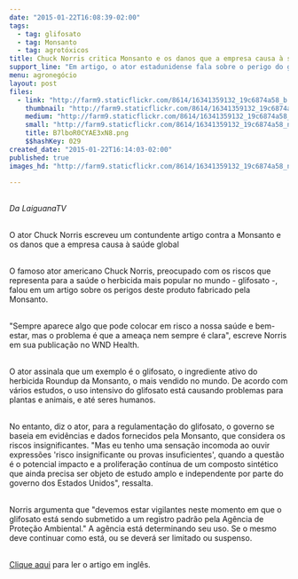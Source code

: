 ```yaml
---
date: "2015-01-22T16:08:39-02:00"
tags:
  - tag: glifosato
  - tag: Monsanto
  - tag: agrotóxicos
title: Chuck Norris critica Monsanto e os danos que a empresa causa ​​à saúde global
support_line: "Em artigo, o ator estadunidense fala sobre o perigo do glifosato, o herbicida mais utilizado no mundo."
menu: agronegócio
layout: post
files:
  - link: "http://farm9.staticflickr.com/8614/16341359132_19c6874a58_b.jpg"
    thumbnail: "http://farm9.staticflickr.com/8614/16341359132_19c6874a58_t.jpg"
    medium: "http://farm9.staticflickr.com/8614/16341359132_19c6874a58_z.jpg"
    small: "http://farm9.staticflickr.com/8614/16341359132_19c6874a58_n.jpg"
    title: B7lboR0CYAE3xN8.png
    $$hashKey: 029
created_date: "2015-01-22T16:14:03-02:00"
published: true
images_hd: "http://farm9.staticflickr.com/8614/16341359132_19c6874a58_n.jpg"

---
```

<p><br />
<em>Da LaiguanaTV</em></p>

<p><br />
O ator Chuck Norris escreveu um contundente artigo contra a Monsanto e os danos que a empresa causa ​​&agrave; sa&uacute;de global</p>

<p><br />
O famoso ator americano Chuck Norris, preocupado com os riscos que representa para a sa&uacute;de o herbicida mais popular no mundo - glifosato -, falou em um artigo sobre os perigos deste produto fabricado pela Monsanto.</p>

<p><br />
&quot;Sempre aparece algo que pode colocar em risco a nossa sa&uacute;de e bem-estar, mas o problema &eacute; que a amea&ccedil;a nem sempre &eacute; clara&quot;, escreve Norris em sua publica&ccedil;&atilde;o no WND Health.</p>

<p><br />
O ator assinala que um exemplo &eacute; o glifosato, o ingrediente ativo do herbicida Roundup da Monsanto, o mais vendido no mundo. De acordo com v&aacute;rios estudos, o uso intensivo do glifosato est&aacute; causando problemas para plantas e animais, e at&eacute; seres humanos.</p>

<p><br />
No entanto, diz o ator, para a regulamenta&ccedil;&atilde;o do glifosato, o governo se baseia em evid&ecirc;ncias e dados fornecidos pela Monsanto, que considera os riscos insignificantes. &quot;Mas eu tenho uma sensa&ccedil;&atilde;o incomoda ao ouvir express&otilde;es &#39;risco insignificante ou provas insuficientes&#39;, quando a quest&atilde;o &eacute; o potencial impacto e a prolifera&ccedil;&atilde;o cont&iacute;nua de um composto sint&eacute;tico que ainda precisa ser objeto de estudo amplo e independente por parte do governo dos Estados Unidos&quot;, ressalta.</p>

<p><br />
Norris argumenta que &quot;devemos estar vigilantes neste momento em que o glifosato est&aacute; sendo submetido a um registro padr&atilde;o pela Ag&ecirc;ncia de Prote&ccedil;&atilde;o Ambiental.&quot; A ag&ecirc;ncia est&aacute; determinando seu uso. Se o mesmo deve continuar como est&aacute;, ou se dever&aacute; ser limitado ou suspenso.</p>

<p><br />
<a href="http://www.wnd.com/2015/01/chuck-norris-raises-red-flag-over-monsanto/" target="_blank">Clique aqui</a> para ler o artigo em ingl&ecirc;s.</p>
